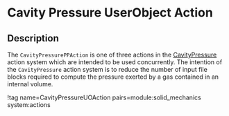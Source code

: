 # Cavity Pressure UserObject Action

## Description

The `CavityPressurePPAction` is one of three actions in the [CavityPressure](/CavityPressure/index.md) action system which are
intended to be used concurrently.  The intention of the `CavityPressure` action system is to reduce
the number of input file blocks required to compute the pressure exerted by a gas contained in an
internal volume.

!tag name=CavityPressureUOAction pairs=module:solid_mechanics system:actions
